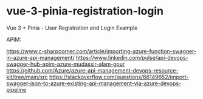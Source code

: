 # vue-3-pinia-registration-login

Vue 3 + Pinia - User Registration and Login Example


APIM:

https://www.c-sharpcorner.com/article/importing-azure-function-swagger-in-azure-api-management/
https://www.linkedin.com/pulse/api-devops-swagger-hub-apim-azure-mudassir-alam-gour
https://github.com/Azure/azure-api-management-devops-resource-kit/tree/main/src
https://stackoverflow.com/questions/66149652/import-swagger-json-to-azure-existing-api-management-via-azure-devops-pipeline
